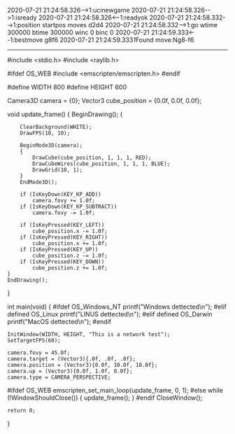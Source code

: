 
2020-07-21 21:24:58.326-->1:ucinewgame
2020-07-21 21:24:58.326-->1:isready
2020-07-21 21:24:58.326<--1:readyok
2020-07-21 21:24:58.332-->1:position startpos moves d2d4
2020-07-21 21:24:58.332-->1:go wtime 300000 btime 300000 winc 0 binc 0
2020-07-21 21:24:59.333<--1:bestmove g8f6
2020-07-21 21:24:59.333*1*Found move:Ng8-f6

-----------

#include <stdio.h>
#include <raylib.h>

#ifdef OS_WEB
#include <emscripten/emscripten.h>
#endif

#define WIDTH 800
#define HEIGHT 600

Camera3D camera = {0};
Vector3 cube_position = {0.0f, 0.0f, 0.0f};

void update_frame()
{
    BeginDrawing();
    {

        ClearBackground(WHITE);
        DrawFPS(10, 10);

        BeginMode3D(camera);
        {
            DrawCube(cube_position, 1, 1, 1, RED);
            DrawCubeWires(cube_position, 1, 1, 1, BLUE);
            DrawGrid(10, 1);
        }
        EndMode3D();

        if (IsKeyDown(KEY_KP_ADD))
            camera.fovy += 1.0f;
        if (IsKeyDown(KEY_KP_SUBTRACT))
            camera.fovy -= 1.0f;

        if (IsKeyPressed(KEY_LEFT))
            cube_position.x -= 1.0f;
        if (IsKeyPressed(KEY_RIGHT))
            cube_position.x += 1.0f;
        if (IsKeyPressed(KEY_UP))
            cube_position.z -= 1.0f;
        if (IsKeyPressed(KEY_DOWN))
            cube_position.z += 1.0f;
    }
    EndDrawing();
}

int main(void)
{
#ifdef OS_Windows_NT
    printf("Windows dettected\n");
#elif defined OS_Linux
    printf("LINUS dettected\n");
#elif defined OS_Darwin
    printf("MacOS dettected\n");
#endif

    InitWindow(WIDTH, HEIGHT, "This is a network test");
    SetTargetFPS(60);

    camera.fovy = 45.0f;
    camera.target = (Vector3){.0f, .0f, .0f};
    camera.position = (Vector3){0.0f, 10.0f, 10.0f};
    camera.up = (Vector3){0.0f, 1.0f, 0.0f};
    camera.type = CAMERA_PERSPECTIVE;

#ifdef OS_WEB
    emscripten_set_main_loop(update_frame, 0, 1);
#else
    while (!WindowShouldClose())
    {
        update_frame();
    }
#endif
    CloseWindow();

    return 0;
}